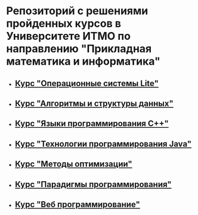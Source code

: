 # Репозиторий с решениями пройденных курсов в Университете ИТМО по направлению "Прикладная математика и информатика"

- ## <a href="">Курс "Операционные системы Lite"</a>
- ## <a href="">Курс "Алгоритмы и структуры данных"</a>
- ## <a href="">Курс "Языки программирования C++"</a>
- ## <a href="">Курс "Технологии программирования Java"</a>
- ## <a href="">Курс "Методы оптимизации"</a>
- ## <a href="">Курс "Парадигмы программирования"</a>
- ## <a href="">Курс "Веб программирование"</a>
